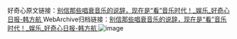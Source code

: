 好奇心原文链接：[别信那些唱衰音乐的说辞，现在是“看”音乐时代！_娱乐_好奇心日报-韩方航 ](https://www.qdaily.com/articles/12496.html)
WebArchive归档链接：[别信那些唱衰音乐的说辞，现在是“看”音乐时代！_娱乐_好奇心日报-韩方航 ](http://web.archive.org/web/20190623172741/https://www.qdaily.com/articles/12496.html)
![image](http://ww3.sinaimg.cn/large/007d5XDply1g3wjt8gks5j30u06on1ky)